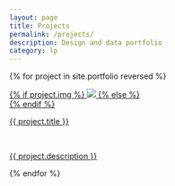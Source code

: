 ```yaml
---
layout: page
title: Projects
permalink: /projects/
description: Design and data portfolio
category: lp
---
```


{% for project in site.portfolio reversed %}

<div class="project ">
    <div class="thumbnail">
        <a href="{{ site.baseurl }}{{ project.url }}">
        {% if project.img %}
        <img class="thumbnail" src="{{ project.img }}"/>
        {% else %}
        <div class="thumbnail blankbox"></div>
        {% endif %}    
        <span>
            <p class="tile-title">{{ project.title }}</p>
            <br/>
            <p class="tile-text">{{ project.description }}</p>
        </span>
        </a>
    </div>
</div>

{% endfor %}
